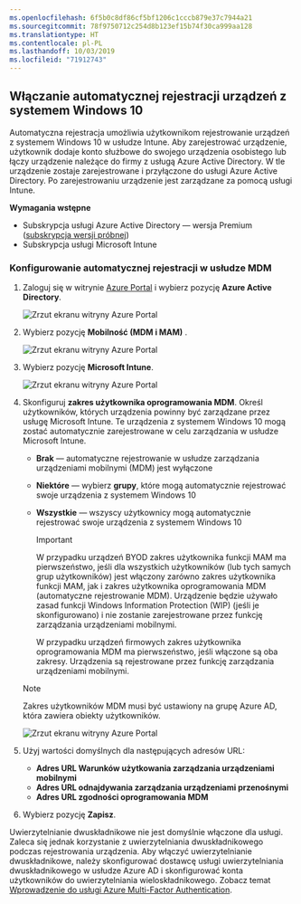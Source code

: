 ```yaml
---
ms.openlocfilehash: 6f5b0c8df86cf5bf1206c1cccb879e37c7944a21
ms.sourcegitcommit: 78f9750712c254d8b123ef15b74f30ca999aa128
ms.translationtype: HT
ms.contentlocale: pl-PL
ms.lasthandoff: 10/03/2019
ms.locfileid: "71912743"
---
```

## <a name="enable-windows-10-automatic-enrollment"></a>Włączanie automatycznej rejestracji urządzeń z systemem Windows 10

Automatyczna rejestracja umożliwia użytkownikom rejestrowanie urządzeń z systemem Windows 10 w usłudze Intune. Aby zarejestrować urządzenie, użytkownik dodaje konto służbowe do swojego urządzenia osobistego lub łączy urządzenie należące do firmy z usługą Azure Active Directory. W tle urządzenie zostaje zarejestrowane i przyłączone do usługi Azure Active Directory. Po zarejestrowaniu urządzenie jest zarządzane za pomocą usługi Intune.

**Wymagania wstępne**

- Subskrypcja usługi Azure Active Directory — wersja Premium ([subskrypcja wersji próbnej](http://go.microsoft.com/fwlink/?LinkID=816845))
- Subskrypcja usługi Microsoft Intune

### <a name="configure-automatic-mdm-enrollment"></a>Konfigurowanie automatycznej rejestracji w usłudze MDM

1. Zaloguj się w witrynie [Azure Portal](https://portal.azure.com) i wybierz pozycję **Azure Active Directory**.

   ![Zrzut ekranu witryny Azure Portal](../enrollment/media/windows-enroll/auto-enroll-azure-main.png)

2. Wybierz pozycję **Mobilność (MDM i MAM)** .

   ![Zrzut ekranu witryny Azure Portal](../enrollment/media/windows-enroll/auto-enroll-mdm.png)

3. Wybierz pozycję **Microsoft Intune**.

   ![Zrzut ekranu witryny Azure Portal](../enrollment/media/windows-enroll/auto-enroll-intune.png)

4. Skonfiguruj **zakres użytkownika oprogramowania MDM**. Określ użytkowników, których urządzenia powinny być zarządzane przez usługę Microsoft Intune. Te urządzenia z systemem Windows 10 mogą zostać automatycznie zarejestrowane w celu zarządzania w usłudze Microsoft Intune.

   - **Brak** — automatyczne rejestrowanie w usłudze zarządzania urządzeniami mobilnymi (MDM) jest wyłączone
   - **Niektóre** — wybierz **grupy**, które mogą automatycznie rejestrować swoje urządzenia z systemem Windows 10
   - **Wszystkie** — wszyscy użytkownicy mogą automatycznie rejestrować swoje urządzenia z systemem Windows 10

      > [!IMPORTANT]
      > W przypadku urządzeń BYOD zakres użytkownika funkcji MAM ma pierwszeństwo, jeśli dla wszystkich użytkowników (lub tych samych grup użytkowników) jest włączony zarówno zakres użytkownika funkcji MAM, jak i zakres użytkownika oprogramowania MDM (automatyczne rejestrowanie MDM). Urządzenie będzie używało zasad funkcji Windows Information Protection (WIP) (jeśli je skonfigurowano) i nie zostanie zarejestrowane przez funkcję zarządzania urządzeniami mobilnymi.
      >
      > W przypadku urządzeń firmowych zakres użytkownika oprogramowania MDM ma pierwszeństwo, jeśli włączone są oba zakresy. Urządzenia są rejestrowane przez funkcję zarządzania urządzeniami mobilnymi.

   > [!NOTE]
   > Zakres użytkowników MDM musi być ustawiony na grupę Azure AD, która zawiera obiekty użytkowników.

   ![Zrzut ekranu witryny Azure Portal](../enrollment/media/windows-enroll/auto-enroll-scope.png)

5. Użyj wartości domyślnych dla następujących adresów URL:
    - **Adres URL Warunków użytkowania zarządzania urządzeniami mobilnymi**
    - **Adres URL odnajdywania zarządzania urządzeniami przenośnymi**
    - **Adres URL zgodności oprogramowania MDM**

6. Wybierz pozycję **Zapisz**.

Uwierzytelnianie dwuskładnikowe nie jest domyślnie włączone dla usługi. Zaleca się jednak korzystanie z uwierzytelniania dwuskładnikowego podczas rejestrowania urządzenia. Aby włączyć uwierzytelnianie dwuskładnikowe, należy skonfigurować dostawcę usługi uwierzytelniania dwuskładnikowego w usłudze Azure AD i skonfigurować konta użytkowników do uwierzytelniania wieloskładnikowego. Zobacz temat [Wprowadzenie do usługi Azure Multi-Factor Authentication](https://docs.microsoft.com/azure/multi-factor-authentication/multi-factor-authentication-get-started-cloud).
